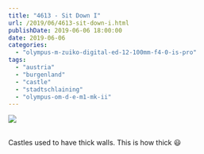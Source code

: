 ```yaml
---
title: "4613 - Sit Down I"
url: /2019/06/4613-sit-down-i.html
publishDate: 2019-06-06 18:00:00
date: 2019-06-06
categories: 
  - "olympus-m-zuiko-digital-ed-12-100mm-f4-0-is-pro"
tags: 
  - "austria"
  - "burgenland"
  - "castle"
  - "stadtschlaining"
  - "olympus-om-d-e-m1-mk-ii"
---
```

<div class="container">
<div class="center"><a target="_blank" href="https://d25zfm9zpd7gm5.cloudfront.net/1200x1200/2018/20180402_113011_lr.jpg"><img class="webfeedsFeaturedVisual" src="https://d25zfm9zpd7gm5.cloudfront.net/0600x0600/2018/20180402_113011_lr.jpg" /></a></div>
</div>
<br />

Castles used to have thick walls. This is how thick :smiley:
